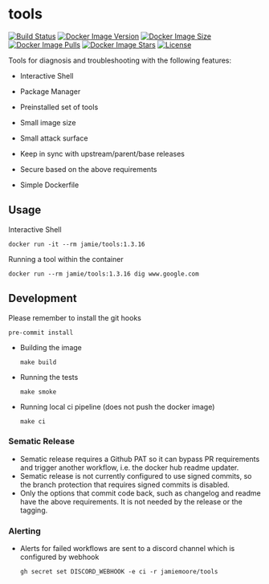 # tools

[![Build Status](https://github.com/jamiemoore/tools/workflows/ci/badge.svg)](https://github.com/jamiemoore/tools/actions/workflows/ci.yml)
[![Docker Image Version](https://img.shields.io/docker/v/jamie/tools)](https://hub.docker.com/r/jamie/tools)
[![Docker Image Size](https://img.shields.io/docker/image-size/jamie/tools)](https://hub.docker.com/r/jamie/tools)
[![Docker Image Pulls](https://img.shields.io/docker/pulls/jamie/tools)](https://hub.docker.com/r/jamie/tools)
[![Docker Image Stars](https://img.shields.io/docker/stars/jamie/tools)](https://hub.docker.com/r/jamie/tools)
[![License](https://img.shields.io/github/license/jamiemoore/tools)](https://opensource.org/licenses/MIT)

Tools for diagnosis and troubleshooting with the following features:

- Interactive Shell

- Package Manager

- Preinstalled set of tools

- Small image size

- Small attack surface

- Keep in sync with upstream/parent/base releases

- Secure based on the above requirements

- Simple Dockerfile



## Usage

Interactive Shell

```
docker run -it --rm jamie/tools:1.3.16
```

Running a tool within the container

```
docker run --rm jamie/tools:1.3.16 dig www.google.com
```



## Development

Please remember to install the git hooks

```
pre-commit install
```

- Building the image

  ```
  make build
  ```

- Running the tests

  ```
  make smoke
  ```

- Running local ci pipeline (does not push the docker image)

  ```
  make ci
  ```

### Sematic Release

* Sematic release requires a Github PAT so it can bypass PR requirements and trigger another workflow, i.e. the docker hub readme updater.
* Sematic release is not currently configured to use signed commits, so the branch protection that requires signed commits is disabled.
* Only the options that commit code back, such as changelog and readme have the above requirements.  It is not needed by the release or the tagging.

### Alerting

* Alerts for failed workflows are sent to a discord channel which is configured by webhook

  ```
  gh secret set DISCORD_WEBHOOK -e ci -r jamiemoore/tools
  ```
